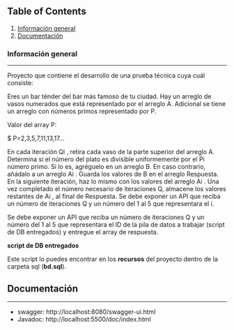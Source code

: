 ## Table of Contents
1. [Información general](#general-info)
2. [Documentación](#documentación)
### Información general
***
Proyecto que contiene el desarrollo de una prueba técnica cuya cuál consiste:

Eres un bar ténder del bar más famoso de tu ciudad. Hay un arreglo de vasos numerados que está
representado por el arreglo A. Adicional se tiene un arreglo con números primos representado
por P.

Valor del array P:

$ P=2,3,5,7,11,13,17…

En cada iteración Qi , retira cada vaso de la parte superior del arreglo A. Determina si el número
del plato es divisible uniformemente por el Pi número primo. Si lo es, agréguelo en un arreglo B.
En caso contrario, añádalo a un arreglo Ai . Guarda los valores de B en el arreglo Respuesta. En
la siguiente iteración, haz lo mismo con los valores del arreglo Ai . Una vez completado el
número necesario de iteraciones Q, almacene los valores restantes de Ai , al final de Respuesta.
Se debe exponer un API que reciba un número de iteraciones Q y un número del 1 al 5 que
representara el i.

Se debe exponer un API que reciba un número de iteraciones Q y un número del 1 al 5 que
representara el ID de la pila de datos a trabajar (script de DB entregados) y entregue el array de
respuesta.

**script de DB entregados**

Este script lo puedes encontrar en los **recursos** del proyecto dentro de la carpeta sql (**bd.sql**).

## Documentación
***
* swagger: http://localhost:8080/swagger-ui.html 
* Javadoc: http://localhost:5500/doc/index.html